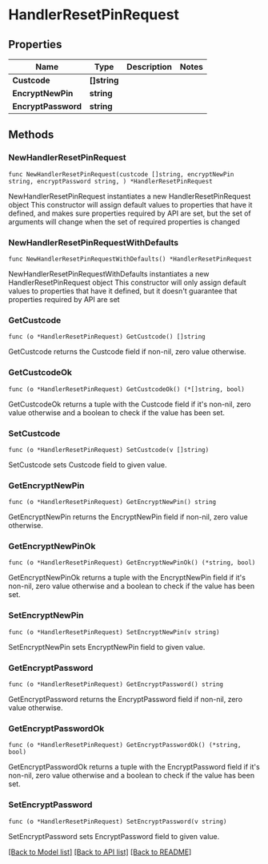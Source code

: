 # HandlerResetPinRequest

## Properties

Name | Type | Description | Notes
------------ | ------------- | ------------- | -------------
**Custcode** | **[]string** |  | 
**EncryptNewPin** | **string** |  | 
**EncryptPassword** | **string** |  | 

## Methods

### NewHandlerResetPinRequest

`func NewHandlerResetPinRequest(custcode []string, encryptNewPin string, encryptPassword string, ) *HandlerResetPinRequest`

NewHandlerResetPinRequest instantiates a new HandlerResetPinRequest object
This constructor will assign default values to properties that have it defined,
and makes sure properties required by API are set, but the set of arguments
will change when the set of required properties is changed

### NewHandlerResetPinRequestWithDefaults

`func NewHandlerResetPinRequestWithDefaults() *HandlerResetPinRequest`

NewHandlerResetPinRequestWithDefaults instantiates a new HandlerResetPinRequest object
This constructor will only assign default values to properties that have it defined,
but it doesn't guarantee that properties required by API are set

### GetCustcode

`func (o *HandlerResetPinRequest) GetCustcode() []string`

GetCustcode returns the Custcode field if non-nil, zero value otherwise.

### GetCustcodeOk

`func (o *HandlerResetPinRequest) GetCustcodeOk() (*[]string, bool)`

GetCustcodeOk returns a tuple with the Custcode field if it's non-nil, zero value otherwise
and a boolean to check if the value has been set.

### SetCustcode

`func (o *HandlerResetPinRequest) SetCustcode(v []string)`

SetCustcode sets Custcode field to given value.


### GetEncryptNewPin

`func (o *HandlerResetPinRequest) GetEncryptNewPin() string`

GetEncryptNewPin returns the EncryptNewPin field if non-nil, zero value otherwise.

### GetEncryptNewPinOk

`func (o *HandlerResetPinRequest) GetEncryptNewPinOk() (*string, bool)`

GetEncryptNewPinOk returns a tuple with the EncryptNewPin field if it's non-nil, zero value otherwise
and a boolean to check if the value has been set.

### SetEncryptNewPin

`func (o *HandlerResetPinRequest) SetEncryptNewPin(v string)`

SetEncryptNewPin sets EncryptNewPin field to given value.


### GetEncryptPassword

`func (o *HandlerResetPinRequest) GetEncryptPassword() string`

GetEncryptPassword returns the EncryptPassword field if non-nil, zero value otherwise.

### GetEncryptPasswordOk

`func (o *HandlerResetPinRequest) GetEncryptPasswordOk() (*string, bool)`

GetEncryptPasswordOk returns a tuple with the EncryptPassword field if it's non-nil, zero value otherwise
and a boolean to check if the value has been set.

### SetEncryptPassword

`func (o *HandlerResetPinRequest) SetEncryptPassword(v string)`

SetEncryptPassword sets EncryptPassword field to given value.



[[Back to Model list]](../README.md#documentation-for-models) [[Back to API list]](../README.md#documentation-for-api-endpoints) [[Back to README]](../README.md)


